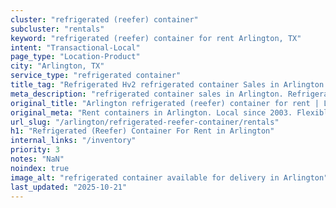 ```yaml
---
cluster: "refrigerated (reefer) container"
subcluster: "rentals"
keyword: "refrigerated (reefer) container for rent Arlington, TX"
intent: "Transactional-Local"
page_type: "Location-Product"
city: "Arlington, TX"
service_type: "refrigerated container"
title_tag: "Refrigerated Hv2 refrigerated container Sales in Arlington | LC Container"
meta_description: "refrigerated container sales in Arlington. Refrigerated containers with climate control. Fast delivery, competitive pricing. Serving refrigerated reefer container area. Quote ID: GR1. Call (214) 524-4168 for your free quote today."
original_title: "Arlington refrigerated (reefer) container for rent | LC"
original_meta: "Rent containers in Arlington. Local since 2003. Flexible rental terms. Same-week delivery available. Get your free quote — call (214) 524-4168 today."
url_slug: "/arlington/refrigerated-reefer-container/rentals"
h1: "Refrigerated (Reefer) Container For Rent in Arlington"
internal_links: "/inventory"
priority: 3
notes: "NaN"
noindex: true
image_alt: "refrigerated container available for delivery in Arlington"
last_updated: "2025-10-21"
---
```


<!-- TODO: Add unique city/inventory copy, images, and internal links here. -->
